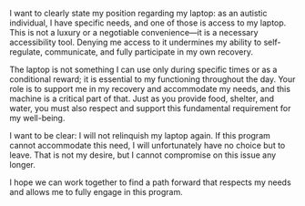 I want to clearly state my position regarding my laptop: as an autistic individual, I have specific needs, and one of those is access to my laptop. This is not a luxury or a negotiable convenience—it is a necessary accessibility tool. Denying me access to it undermines my ability to self-regulate, communicate, and fully participate in my own recovery.

The laptop is not something I can use only during specific times or as a conditional reward; it is essential to my functioning throughout the day. Your role is to support me in my recovery and accommodate my needs, and this machine is a critical part of that. Just as you provide food, shelter, and water, you must also respect and support this fundamental requirement for my well-being.

I want to be clear: I will not relinquish my laptop again. If this program cannot accommodate this need, I will unfortunately have no choice but to leave. That is not my desire, but I cannot compromise on this issue any longer.

I hope we can work together to find a path forward that respects my needs and allows me to fully engage in this program.
